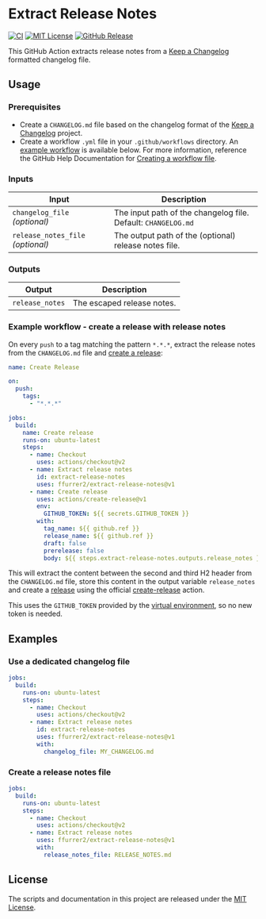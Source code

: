 <!-- SPDX-License-Identifier: MIT -->
# Extract Release Notes

[![CI](https://github.com/ffurrer2/extract-release-notes/workflows/CI/badge.svg)](https://github.com/ffurrer2/extract-release-notes/actions?query=workflow%3ACI)
[![MIT License](https://img.shields.io/github/license/ffurrer2/extract-release-notes)](https://github.com/ffurrer2/extract-release-notes/blob/master/LICENSE)
[![GitHub Release](https://img.shields.io/github/v/release/ffurrer2/extract-release-notes?sort=semver)](https://github.com/ffurrer2/extract-release-notes/releases/latest)

This GitHub Action extracts release notes from a [Keep a Changelog](https://keepachangelog.com/) formatted changelog file.

## Usage

### Prerequisites

- Create a `CHANGELOG.md` file based on the changelog format of the [Keep a Changelog](https://keepachangelog.com/) project.
- Create a workflow `.yml` file in your `.github/workflows` directory. An [example workflow](#example-workflow---create-a-release-with-release-notes) is available below. For more information, reference the GitHub Help Documentation for [Creating a workflow file](https://help.github.com/en/articles/configuring-a-workflow#creating-a-workflow-file).

### Inputs

| Input                             | Description                                                     |
| --------------------------------- | --------------------------------------------------------------- |
| `changelog_file` _(optional)_     | The input path of the changelog file. Default: `CHANGELOG.md` |
| `release_notes_file` _(optional)_ | The output path of the (optional) release notes file.           |

### Outputs

| Output          | Description                |
| --------------- | -------------------------- |
| `release_notes` | The escaped release notes. |

### Example workflow - create a release with release notes

On every `push` to a tag matching the pattern `*.*.*`, extract the release notes from the `CHANGELOG.md` file and [create a release](https://github.com/actions/create-release):

```yaml
name: Create Release

on:
  push:
    tags:
      - "*.*.*"

jobs:
  build:
    name: Create release
    runs-on: ubuntu-latest
    steps:
      - name: Checkout
        uses: actions/checkout@v2
      - name: Extract release notes
        id: extract-release-notes
        uses: ffurrer2/extract-release-notes@v1
      - name: Create release
        uses: actions/create-release@v1
        env:
          GITHUB_TOKEN: ${{ secrets.GITHUB_TOKEN }}
        with:
          tag_name: ${{ github.ref }}
          release_name: ${{ github.ref }}
          draft: false
          prerelease: false
          body: ${{ steps.extract-release-notes.outputs.release_notes }}
```

This will extract the content between the second and third H2 header from the `CHANGELOG.md` file, store this content in the output variable `release_notes` and create a [release](https://help.github.com/en/articles/creating-releases) using the official [create-release](https://github.com/actions/create-release) action.

This uses the `GITHUB_TOKEN` provided by the [virtual environment](https://help.github.com/en/github/automating-your-workflow-with-github-actions/virtual-environments-for-github-actions#github_token-secret), so no new token is needed.

## Examples

### Use a dedicated changelog file

```yaml
jobs:
  build:
    runs-on: ubuntu-latest
    steps:
      - name: Checkout
        uses: actions/checkout@v2
      - name: Extract release notes
        id: extract-release-notes
        uses: ffurrer2/extract-release-notes@v1
        with:
          changelog_file: MY_CHANGELOG.md
```

### Create a release notes file

```yaml
jobs:
  build:
    runs-on: ubuntu-latest
    steps:
      - name: Checkout
        uses: actions/checkout@v2
      - name: Extract release notes
        uses: ffurrer2/extract-release-notes@v1
        with:
          release_notes_file: RELEASE_NOTES.md
```

## License

The scripts and documentation in this project are released under the [MIT License](LICENSE).
